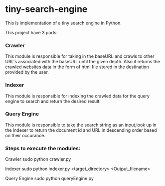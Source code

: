 # tiny-search-engine
This is implementation of a tiny search engine in Python.

This project have 3 parts:
### Crawler
This module is responsible for taking in the baseURL and crawls to other URL's associated with the baseURL until the given depth.
Also it returns the crawled websites data in the form of html file stored in the destination provided by the user.

### Indexer
This module is responsible for indexing the crawled data for the query engine to search and return the desired result.

### Query Engine
This module is responsible to take the search string as an input,look up in the indexer to return the document id and URL in descending order based on their occurance.


### Steps to execute the modules:
Crawler
sudo python crawler.py <baseURL> <Destination> <Depth>

Indexer
sudo python indexer.py <target_directory> <Output_filename>

Query Engine
sudo python queryEngine.py <Enter string to be searched> <enter output dat file of indexer>
